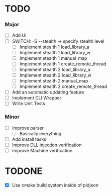 # TODO
### Major
- [ ] Add UI
- [ ] SWITCH: -S --stealth -> specify stealth level
  - [ ] Implement stealth 1 load_library_a
  - [ ] Implement stealth 1 load_library_w
  - [ ] Implement stealth 1 manual_map
  - [ ] Implement stealth 1 create_remote_thread
  - [ ] Implement stealth 2 load_library_a
  - [ ] Implement stealth 2 load_library_w
  - [ ] Implement stealth 2 manual_map
  - [ ] Implement stealth 2 create_remote_thread
- [ ] Add an automatic updating feature
- [ ] Implement CLI Wrapper
- [ ] Write Unit Tests

### Minor
- [ ] Improve parser
  - [ ] Basically everything
- [ ] Add install tasks
- [ ] Improve DLL injection verification
- [ ] Improve Machine verification

# TODONE
- [x] Use cmake build system inside of pidjeon
